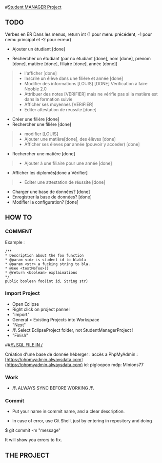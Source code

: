 #[Student MANAGER Project](https://github.com/PiglooPOO/StudentManagerProject)

## TODO

Verbes en ER
Dans les menus, return int (1 pour menu précédent, -1 pour nemu principal et -2 pour erreur)

- Ajouter un étudiant \[done\]

- Rechercher un étudiant (par no étudiant \[done\], nom \[done\], prenom \[done\], matière \[done\], filiaire \[done\], année \[done\])
> - l'afficher \[done\]
> - Inscrire un élève dans une filière et année \[done\]
> - Modifier des informations  \[LOUIS\] \[DONE\] Vérification à faire Noobie 2.0
> - Attribuer des notes \[VERIFIER\] mais ne vérifie pas si la matière est dans la formation suivie
> - Afficher ses moyennes \[VERIFIER\] 
> - Editer attestation de réussite \[done\]

- Créer une filière \[done\]
- Rechercher une filière \[done\]
> - modifier \[LOUIS\]
> - Ajouter une matière\[done\], des élèves \[done\]
> - Afficher ses éleves par année (pouvoir y acceder) \[done\]
- Rechercher une matière \[done\]
> - Ajouter à une filiaire pour une année \[done\]

- Afficher les diplomés\[done a Vérifier\]
> - Editer une attestation de réussite \[done\]

- Charger une base de données?  \[done\]
- Enregistrer la base de données? \[done\]
- Modifier la configuration?  \[done\]


## HOW TO

### COMMENT
Example :
```
/**
* Description about the foo function
* @param <id> is student id to blabla
* @param <str> a fucking string to bla.
* @see <testMeToo>()
* @return <boolean> explainations
*/
public boolean foo(int id, String str)
```

### Import Project

- Open Eclipse
- Right click on project pannel
- "Import"
- General > Existing Projects into Workspace
- "Next"
- /!\ Select EclipseProject folder, not StudentManagerProject !
- "Finish"

##[/!\ SQL FILE IN /](https://github.com/PiglooPOO/StudentManagerProject/blob/master/smp.sql)

Création d'une base de donnée héberger : accès a PhpMyAdmin : [https://phpmyadmin.alwaysdata.com](https://phpmyadmin.alwaysdata.com)
id: pigloopoo
mdp: Minions77

### Work

- /!\ ALWAYS SYNC BEFORE WORKING /!\

### Commit

- Put your name in commit name, and a clear description.

- In case of error, use Git Shell, just by entering in repository and doing

$ git commit -m "message"

It will show you errors to fix.


## THE PROJECT

<talk and present>

